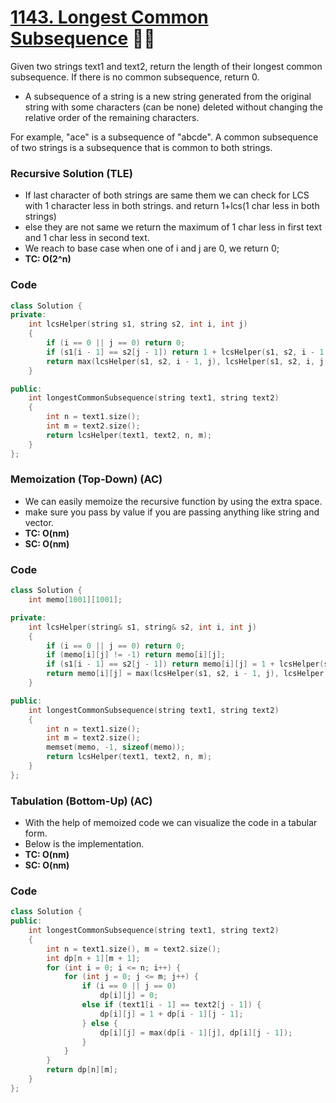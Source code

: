 # [1143. Longest Common Subsequence](https://leetcode.com/problems/longest-common-subsequence/) 🌟🌟

Given two strings text1 and text2, return the length of their longest common subsequence. If there is no common subsequence, return 0.

-   A subsequence of a string is a new string generated from the original string with some characters (can be none) deleted without changing the relative order of the remaining characters.

For example, "ace" is a subsequence of "abcde".
A common subsequence of two strings is a subsequence that is common to both strings.

### Recursive Solution (TLE)

-   If last character of both strings are same them we can check for LCS with 1 character less in both strings. and return 1+lcs(1 char less in both strings)
-   else they are not same we return the maximum of 1 char less in first text and 1 char less in second text.
-   We reach to base case when one of i and j are 0, we return 0;
-   **TC: O(2^n)**

### Code

```cpp
class Solution {
private:
    int lcsHelper(string s1, string s2, int i, int j)
    {
        if (i == 0 || j == 0) return 0;
        if (s1[i - 1] == s2[j - 1]) return 1 + lcsHelper(s1, s2, i - 1, j - 1);
        return max(lcsHelper(s1, s2, i - 1, j), lcsHelper(s1, s2, i, j - 1));
    }

public:
    int longestCommonSubsequence(string text1, string text2)
    {
        int n = text1.size();
        int m = text2.size();
        return lcsHelper(text1, text2, n, m);
    }
};
```

### Memoization (Top-Down) (AC)

-   We can easily memoize the recursive function by using the extra space.
-   make sure you pass by value if you are passing anything like string and vector.
-   **TC: O(nm)**
-   **SC: O(nm)**

### Code

```cpp
class Solution {
    int memo[1001][1001];

private:
    int lcsHelper(string& s1, string& s2, int i, int j)
    {
        if (i == 0 || j == 0) return 0;
        if (memo[i][j] != -1) return memo[i][j];
        if (s1[i - 1] == s2[j - 1]) return memo[i][j] = 1 + lcsHelper(s1, s2, i - 1, j - 1);
        return memo[i][j] = max(lcsHelper(s1, s2, i - 1, j), lcsHelper(s1, s2, i, j - 1));
    }

public:
    int longestCommonSubsequence(string text1, string text2)
    {
        int n = text1.size();
        int m = text2.size();
        memset(memo, -1, sizeof(memo));
        return lcsHelper(text1, text2, n, m);
    }
};
```

### Tabulation (Bottom-Up) (AC)

-   With the help of memoized code we can visualize the code in a tabular form.
-   Below is the implementation.
-   **TC: O(nm)**
-   **SC: O(nm)**

### Code

```cpp
class Solution {
public:
    int longestCommonSubsequence(string text1, string text2)
    {
        int n = text1.size(), m = text2.size();
        int dp[n + 1][m + 1];
        for (int i = 0; i <= n; i++) {
            for (int j = 0; j <= m; j++) {
                if (i == 0 || j == 0)
                    dp[i][j] = 0;
                else if (text1[i - 1] == text2[j - 1]) {
                    dp[i][j] = 1 + dp[i - 1][j - 1];
                } else {
                    dp[i][j] = max(dp[i - 1][j], dp[i][j - 1]);
                }
            }
        }
        return dp[n][m];
    }
};
```
